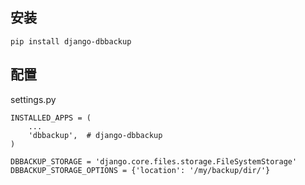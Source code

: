 ## 安装

    pip install django-dbbackup

## 配置

settings.py

    INSTALLED_APPS = (
        ...
        'dbbackup',  # django-dbbackup
    )

    DBBACKUP_STORAGE = 'django.core.files.storage.FileSystemStorage'
    DBBACKUP_STORAGE_OPTIONS = {'location': '/my/backup/dir/'}

